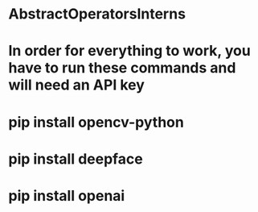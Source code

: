# AbstractOperatorsInterns
# In order for everything to work, you have to run these commands and will need an API key
# pip install opencv-python
# pip install deepface
# pip install openai
